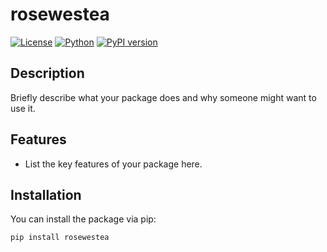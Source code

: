 # rosewestea

[![License](https://img.shields.io/badge/License-MIT-blue.svg)](https://opensource.org/licenses/MIT)
[![Python](https://img.shields.io/badge/Python-3.6%2B-blue)](https://www.python.org/)
[![PyPI version](https://badge.fury.io/py/your-package-name.svg)](https://badge.fury.io/py/your-package-name)

## Description

Briefly describe what your package does and why someone might want to use it.

## Features

- List the key features of your package here.

## Installation

You can install the package via pip:

```bash
pip install rosewestea
